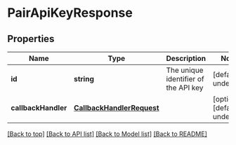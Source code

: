 # PairApiKeyResponse

## Properties

|Name | Type | Description | Notes|
|------------ | ------------- | ------------- | -------------|
|**id** | **string** | The unique identifier of the API key | [default to undefined]|
|**callbackHandler** | [**CallbackHandlerRequest**](CallbackHandlerRequest.md) |  | [optional] [default to undefined]|




[[Back to top]](#) [[Back to API list]](../../README.md#documentation-for-api-endpoints) [[Back to Model list]](../../README.md#documentation-for-models) [[Back to README]](../../README.md)
